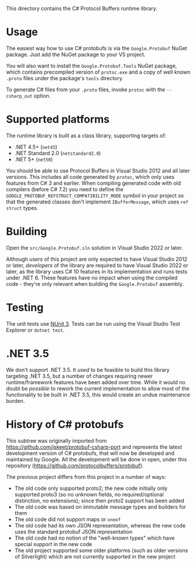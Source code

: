 This directory contains the C# Protocol Buffers runtime library.

Usage
=====

The easiest way how to use C# protobufs is via the `Google.Protobuf`
NuGet package. Just add the NuGet package to your VS project.

You will also want to install the `Google.Protobuf.Tools` NuGet package, which
contains precompiled version of `protoc.exe` and a copy of well known `.proto`
files under the package's `tools` directory.

To generate C# files from your `.proto` files, invoke `protoc` with the
`--csharp_out` option.

Supported platforms
===================

The runtime library is built as a class library, supporting targets of:

- .NET 4.5+ (`net45`)
- .NET Standard 2.0 (`netstandard2.0`)
- .NET 5+ (`net50`)

You should be able to use Protocol Buffers in Visual Studio 2012 and
all later versions. This includes all code generated by `protoc`,
which only uses features from C# 3 and earlier. When compiling generated
code with old compilers (before C# 7.2) you need to define the
`GOOGLE_PROTOBUF_REFSTRUCT_COMPATIBILITY_MODE` symbol in your project
so that the generated classes don't implement `IBufferMessage`, which uses
`ref struct` types.

Building
========

Open the `src/Google.Protobuf.sln` solution in Visual Studio 2022 or
later.

Although *users* of this project are only expected to have Visual
Studio 2012 or later, *developers* of the library are required to
have Visual Studio 2022 or later, as the library uses C# 10 features
in its implementation and runs tests under .NET 6. These features
have no impact when using the compiled code - they're only relevant
when building the `Google.Protobuf` assembly.

Testing
=======

The unit tests use [NUnit 3](https://github.com/nunit/nunit). Tests can be
run using the Visual Studio Test Explorer or `dotnet test`.

.NET 3.5
========

We don't support .NET 3.5. It *used* to be feasible to build this library
targeting .NET 3.5, but a number of changes requiring newer runtime/framework
features have been added over time. While it would no doubt be *possible* to
rework the current implementation to allow most of the functionality to be built
in .NET 3.5, this would create an undue maintenance burden.

History of C# protobufs
=======================

This subtree was originally imported from https://github.com/jskeet/protobuf-csharp-port
and represents the latest development version of C# protobufs, that will now be developed
and maintained by Google. All the development will be done in open, under this repository
(https://github.com/protocolbuffers/protobuf).

The previous project differs from this project in a number of ways:

- The old code only supported proto2; the new code initially only supported
proto3 (so no unknown fields, no required/optional distinction, no
extensions); since then proto2 support has been added
- The old code was based on immutable message types and builders for
them
- The old code did not support maps or `oneof`
- The old code had its own JSON representation, whereas the new code
uses the standard protobuf JSON representation
- The old code had no notion of the "well-known types" which have
special support in the new code
- The old project supported some older platforms (such as older
versions of Silverlight) which are not currently supported in the
new project
